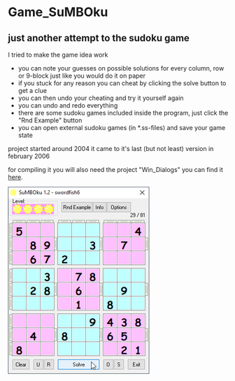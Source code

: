 # Game_SuMBOku
## just another attempt to the sudoku game  
I tried to make the game idea work 
* you can note your guesses on possible solutions for every column, row or 9-block just like you would do it on paper
* if you stuck for any reason you can cheat by clicking the solve button to get a clue
* you can then undo your cheating and try it yourself again
* you can undo and redo everything 
* there are some sudoku games included inside the program, just click the "Rnd Example" button
* you can open external sudoku games (in *.ss-files) and save your game state

project started around 2004 
it came to it's last (but not least) version in february 2006

for compiling it you will also need the project "Win_Dialogs" you can find it [here](https://github.com/OlimilO1402/Win_Dialogs).  

![SuMBOku Image](Resources/Pictures/SuMBOku.png "Game SuMBOku Image")